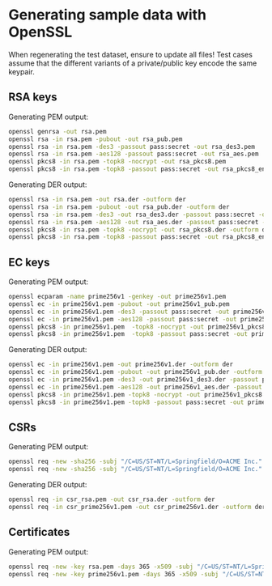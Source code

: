 # Generating sample data with OpenSSL

When regenerating the test dataset, ensure to update all files! Test cases
assume that the different variants of a private/public key encode the same
keypair.

## RSA keys

Generating PEM output:

```bash
openssl genrsa -out rsa.pem
openssl rsa -in rsa.pem -pubout -out rsa_pub.pem
openssl rsa -in rsa.pem -des3 -passout pass:secret -out rsa_des3.pem
openssl rsa -in rsa.pem -aes128 -passout pass:secret -out rsa_aes.pem
openssl pkcs8 -in rsa.pem -topk8 -nocrypt -out rsa_pkcs8.pem
openssl pkcs8 -in rsa.pem -topk8 -passout pass:secret -out rsa_pkcs8_enc.pem
```

Generating DER output:

```bash
openssl rsa -in rsa.pem -out rsa.der -outform der
openssl rsa -in rsa.pem -pubout -out rsa_pub.der -outform der
openssl rsa -in rsa.pem -des3 -out rsa_des3.der -passout pass:secret -outform der
openssl rsa -in rsa.pem -aes128 -out rsa_aes.der -passout pass:secret -outform der
openssl pkcs8 -in rsa.pem -topk8 -nocrypt -out rsa_pkcs8.der -outform der
openssl pkcs8 -in rsa.pem -topk8 -passout pass:secret -out rsa_pkcs8_enc.der -outform der
```

## EC keys

Generating PEM output:

```bash
openssl ecparam -name prime256v1 -genkey -out prime256v1.pem
openssl ec -in prime256v1.pem -pubout -out prime256v1_pub.pem
openssl ec -in prime256v1.pem -des3 -passout pass:secret -out prime256v1_des3.pem
openssl ec -in prime256v1.pem -aes128 -passout pass:secret -out prime256v1_aes.pem
openssl pkcs8 -in prime256v1.pem  -topk8 -nocrypt -out prime256v1_pkcs8.pem
openssl pkcs8 -in prime256v1.pem  -topk8 -passout pass:secret -out prime256v1_pkcs8_enc.pem
```

Generating DER output:

```bash
openssl ec -in prime256v1.pem -out prime256v1.der -outform der
openssl ec -in prime256v1.pem -pubout -out prime256v1_pub.der -outform der
openssl ec -in prime256v1.pem -des3 -out prime256v1_des3.der -passout pass:secret -outform der
openssl ec -in prime256v1.pem -aes128 -out prime256v1_aes.der -passout pass:secret -outform der
openssl pkcs8 -in prime256v1.pem -topk8 -nocrypt -out prime256v1_pkcs8.der -outform der
openssl pkcs8 -in prime256v1.pem -topk8 -passout pass:secret -out prime256v1_pkcs8_enc.der -outform der
```

## CSRs

Generating PEM output:

```bash
openssl req -new -sha256 -subj "/C=US/ST=NT/L=Springfield/O=ACME Inc." -key rsa.pem -out csr_rsa.pem
openssl req -new -sha256 -subj "/C=US/ST=NT/L=Springfield/O=ACME Inc." -key prime256v1.pem -out csr_prime256v1.pem
```

Generating DER output:

```bash
openssl req -in csr_rsa.pem -out csr_rsa.der -outform der
openssl req -in csr_prime256v1.pem -out csr_prime256v1.der -outform der
```

## Certificates

Generating PEM output:

```bash
openssl req -new -key rsa.pem -days 365 -x509 -subj "/C=US/ST=NT/L=Springfield/O=ACME Inc." -out selfsigned_rsa.pem
openssl req -new -key prime256v1.pem -days 365 -x509 -subj "/C=US/ST=NT/L=Springfield/O=ACME Inc." -out selfsigned_prime256v1.pem
```
